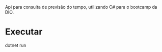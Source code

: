 
Api para consulta de previsão do tempo, utilizando C# para o bootcamp da DIO.

# Executar
dotnet run

